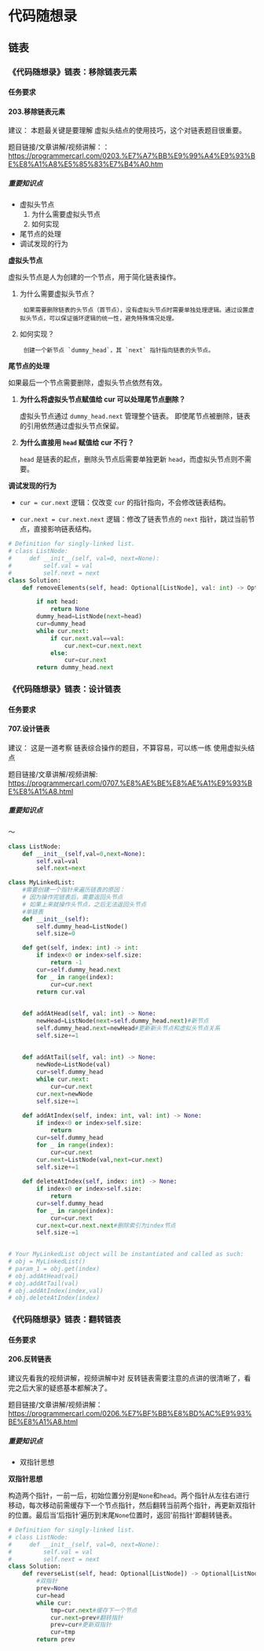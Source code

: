 # 代码随想录
## 链表
### 《代码随想录》链表：移除链表元素
#### 任务要求
#### 203.移除链表元素

建议： 本题最关键是要理解 虚拟头结点的使用技巧，这个对链表题目很重要。

题目链接/文章讲解/视频讲解：：https://programmercarl.com/0203.%E7%A7%BB%E9%99%A4%E9%93%BE%E8%A1%A8%E5%85%83%E7%B4%A0.htm

##### 重要知识点
- 虚拟头节点
	1. 为什么需要虚拟头节点
	2. 如何实现
- 尾节点的处理
- 调试发现的行为

**虚拟头节点**

虚拟头节点是人为创建的一个节点，用于简化链表操作。
1. 为什么需要虚拟头节点？

		如果需要删除链表的头节点（首节点），没有虚拟头节点时需要单独处理逻辑。通过设置虚拟头节点，可以保证循环逻辑的统一性，避免特殊情况处理。
2. 如何实现？

		创建一个新节点 `dummy_head`，其 `next` 指针指向链表的头节点。

**尾节点的处理**

如果最后一个节点需要删除，虚拟头节点依然有效。
1. **为什么将虚拟头节点赋值给 cur 可以处理尾节点删除？**

	虚拟头节点通过 `dummy_head.next` 管理整个链表。 即使尾节点被删除，链表的引用依然通过虚拟头节点保留。
	
2. **为什么直接用 `head` 赋值给 cur 不行？**

	`head` 是链表的起点，删除头节点后需要单独更新 `head`，而虚拟头节点则不需要。

**调试发现的行为**
 
- `cur = cur.next` 逻辑：仅改变 `cur` 的指针指向，不会修改链表结构。

- `cur.next = cur.next.next` 逻辑：修改了链表节点的 `next` 指针，跳过当前节点，直接影响链表结构。
		
```Python 
# Definition for singly-linked list.
# class ListNode:
#     def __init__(self, val=0, next=None):
#         self.val = val
#         self.next = next
class Solution:
    def removeElements(self, head: Optional[ListNode], val: int) -> Optional[ListNode]:

        if not head:
            return None
        dummy_head=ListNode(next=head)
        cur=dummy_head
        while cur.next:
            if cur.next.val==val:
                cur.next=cur.next.next
            else:
                cur=cur.next
        return dummy_head.next
```

### 《代码随想录》链表：设计链表
#### 任务要求
#### 707.设计链表

建议： 这是一道考察 链表综合操作的题目，不算容易，可以练一练 使用虚拟头结点

题目链接/文章讲解/视频讲解: https://programmercarl.com/0707.%E8%AE%BE%E8%AE%A1%E9%93%BE%E8%A1%A8.html
##### 重要知识点
～

```Python 
class ListNode:
    def __init__(self,val=0,next=None):
        self.val=val
        self.next=next

class MyLinkedList:
    #需要创建一个指针来遍历链表的原因：
    # 因为操作完链表后，需要返回头节点
    # 如果上来就操作头节点，之后无法返回头节点
    #单链表
    def __init__(self):
        self.dummy_head=ListNode()
        self.size=0

    def get(self, index: int) -> int:
        if index<0 or index>self.size:
            return -1
        cur=self.dummy_head.next
        for _ in range(index):
            cur=cur.next
        return cur.val
     
        
    def addAtHead(self, val: int) -> None:
        newHead=ListNode(next=self.dummy_head.next)#新节点
        self.dummy_head.next=newHead#更新新头节点和虚拟头节点关系
        self.size+=1
      
      
    def addAtTail(self, val: int) -> None:
        newNode=ListNode(val)
        cur=self.dummy_head
        while cur.next:
            cur=cur.next
        cur.next=newNode
        self.size+=1
       
    def addAtIndex(self, index: int, val: int) -> None:
        if index<0 or index>self.size:
            return
        cur=self.dummy_head
        for _ in range(index):
            cur=cur.next
        cur.next=ListNode(val,next=cur.next)
        self.size+=1
       
    def deleteAtIndex(self, index: int) -> None:
        if index<0 or index>self.size:
            return
        cur=self.dummy_head
        for _ in range(index):
            cur=cur.next
        cur.next=cur.next.next#删除索引为index节点
        self.size-=1
        

# Your MyLinkedList object will be instantiated and called as such:
# obj = MyLinkedList()
# param_1 = obj.get(index)
# obj.addAtHead(val)
# obj.addAtTail(val)
# obj.addAtIndex(index,val)
# obj.deleteAtIndex(index)
```

### 《代码随想录》链表：翻转链表
#### 任务要求
#### 206.反转链表

建议先看我的视频讲解，视频讲解中对 反转链表需要注意的点讲的很清晰了，看完之后大家的疑惑基本都解决了。

题目链接/文章讲解/视频讲解：https://programmercarl.com/0206.%E7%BF%BB%E8%BD%AC%E9%93%BE%E8%A1%A8.html

##### 重要知识点
-  双指针思想

**双指针思想**

构造两个指针，一前一后，初始位置分别是`None`和`head`。两个指针从左往右进行移动，每次移动前需缓存下一个节点指针，然后翻转当前两个指针，再更新双指针的位置。最后当‘后指针’遍历到末尾`None`位置时，返回'前指针'即翻转链表。
```Python 
# Definition for singly-linked list.
# class ListNode:
#     def __init__(self, val=0, next=None):
#         self.val = val
#         self.next = next
class Solution:
    def reverseList(self, head: Optional[ListNode]) -> Optional[ListNode]:
        #双指针
        prev=None
        cur=head
        while cur:
            tmp=cur.next#缓存下一个节点
            cur.next=prev#翻转指针
            prev=cur#更新双指针
            cur=tmp
        return prev
```

